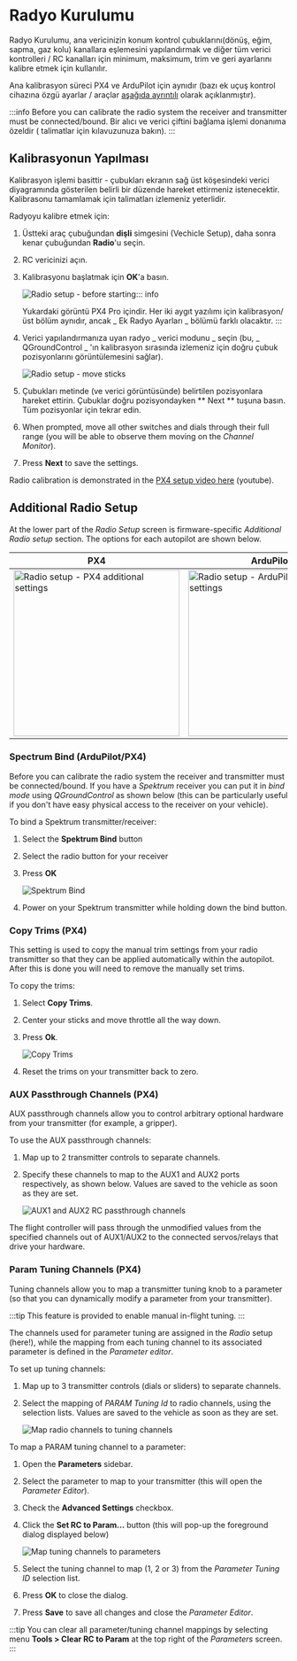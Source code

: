 # Radyo Kurulumu

Radyo Kurulumu, ana vericinizin konum kontrol çubuklarını(dönüş, eğim, sapma, gaz kolu) kanallara eşlemesini yapılandırmak ve diğer tüm verici kontrolleri / RC kanalları için minimum, maksimum, trim ve geri ayarlarını kalibre etmek için kullanılır.

Ana kalibrasyon süreci PX4 ve ArduPilot için aynıdır (bazı ek uçuş kontrol cihazına özgü ayarlar / araçlar [ aşağıda ayrıntılı](#additional-radio-setup) olarak açıklanmıştır).

:::info
Before you can calibrate the radio system the receiver and transmitter must be connected/bound. Bir alıcı ve verici çiftini bağlama işlemi donanıma özeldir ( talimatlar için kılavuzunuza bakın).
:::

## Kalibrasyonun Yapılması

Kalibrasyon işlemi basittir - çubukları ekranın sağ üst köşesindeki verici diyagramında gösterilen belirli bir düzende hareket ettirmeniz istenecektir. Kalibrasonu tamamlamak için talimatları izlemeniz yeterlidir.

Radyoyu kalibre etmek için:

1. Üstteki araç çubuğundan **dişli** simgesini (Vechicle Setup), daha sonra kenar çubuğundan **Radio**'u seçin.

2. RC vericinizi açın.

3. Kalibrasyonu başlatmak için **OK**'a basın.

   ![Radio setup - before starting](../../../assets/setup/radio_start_setup.jpg)::: info

   Yukardaki görüntü PX4 Pro içindir. Her iki aygıt yazılımı için kalibrasyon/üst bölüm aynıdır, ancak _ Ek Radyo Ayarları _ bölümü farklı olacaktır.
   :::

4. Verici yapılandırmanıza uyan radyo _ verici modunu _ seçin (bu, _ QGroundControl _ 'ın kalibrasyon sırasında izlemeniz için doğru çubuk pozisyonlarını görüntülemesini sağlar).

   ![Radio setup - move sticks](../../../assets/setup/radio_sticks_throttle.jpg)

5. Çubukları metinde (ve verici görüntüsünde) belirtilen pozisyonlara hareket ettirin. Çubuklar doğru pozisyondayken \*\* Next \*\* tuşuna basın. Tüm pozisyonlar için tekrar edin.

6. When prompted, move all other switches and dials through their full range (you will be able to observe them moving on the _Channel Monitor_).

7. Press **Next** to save the settings.

Radio calibration is demonstrated in the [PX4 setup video here](https://youtu.be/91VGmdSlbo4?t=4m30s) (youtube).

## Additional Radio Setup

At the lower part of the _Radio Setup_ screen is firmware-specific _Additional Radio setup_ section. The options for each autopilot are shown below.

| PX4                                                                                                                                  | ArduPilot                                                                                                                                        |
| ------------------------------------------------------------------------------------------------------------------------------------ | ------------------------------------------------------------------------------------------------------------------------------------------------ |
| <img src="../../../assets/setup/radio_additional_radio_setup_px4.jpg" title="Radio setup - PX4 additional settings" width="300px" /> | <img src="../../../assets/setup/radio_additional_radio_setup_ardupilot.jpg" title="Radio setup - ArduPilot additional settings" width="300px" /> |

### Spectrum Bind (ArduPilot/PX4)

Before you can calibrate the radio system the receiver and transmitter must be connected/bound. If you have a _Spektrum_ receiver you can put it in _bind mode_ using _QGroundControl_ as shown below (this can be particularly useful if you don't have easy physical access to the receiver on your vehicle).

To bind a Spektrum transmitter/receiver:

1. Select the **Spektrum Bind** button

2. Select the radio button for your receiver

3. Press **OK**

   ![Spektrum Bind](../../../assets/setup/radio_additional_setup_spectrum_bind_select_channels.jpg)

4. Power on your Spektrum transmitter while holding down the bind button.

### Copy Trims (PX4)

This setting is used to copy the manual trim settings from your radio transmitter so that they can be applied automatically within the autopilot. After this is done you will need to remove the manually set trims.

To copy the trims:

1. Select **Copy Trims**.

2. Center your sticks and move throttle all the way down.

3. Press **Ok**.

   ![Copy Trims](../../../assets/setup/radio_additional_radio_setup_copy_trims_px4.jpg)

4. Reset the trims on your transmitter back to zero.

### AUX Passthrough Channels (PX4)

AUX passthrough channels allow you to control arbitrary optional hardware from your transmitter (for example, a gripper).

To use the AUX passthrough channels:

1. Map up to 2 transmitter controls to separate channels.
2. Specify these channels to map to the AUX1 and AUX2 ports respectively, as shown below. Values are saved to the vehicle as soon as they are set.

   ![AUX1 and AUX2 RC passthrough channels](../../../assets/setup/radio_additional_setup_aux_passthrough_channels_px4.jpg)

The flight controller will pass through the unmodified values from the specified channels out of AUX1/AUX2 to the connected servos/relays that drive your hardware.

### Param Tuning Channels (PX4)

Tuning channels allow you to map a transmitter tuning knob to a parameter (so that you can dynamically modify a parameter from your transmitter).

:::tip
This feature is provided to enable manual in-flight tuning.
:::

The channels used for parameter tuning are assigned in the _Radio_ setup (here!), while the mapping from each tuning channel to its associated parameter is defined in the _Parameter editor_.

To set up tuning channels:

1. Map up to 3 transmitter controls (dials or sliders) to separate channels.
2. Select the mapping of _PARAM Tuning Id_ to radio channels, using the selection lists. Values are saved to the vehicle as soon as they are set.

   ![Map radio channels to tuning channels](../../../assets/setup/radio_additional_radio_setup_param_tuning_px4.jpg)

To map a PARAM tuning channel to a parameter:

1. Open the **Parameters** sidebar.

2. Select the parameter to map to your transmitter (this will open the _Parameter Editor_).

3. Check the **Advanced Settings** checkbox.

4. Click the **Set RC to Param...** button (this will pop-up the foreground dialog displayed below)

   ![Map tuning channels to parameters](../../../assets/setup/parameters_radio_channel_mapping_px4.jpg)

5. Select the tuning channel to map (1, 2 or 3) from the _Parameter Tuning ID_ selection list.

6. Press **OK** to close the dialog.

7. Press **Save** to save all changes and close the _Parameter Editor_.

:::tip
You can clear all parameter/tuning channel mappings by selecting menu **Tools > Clear RC to Param** at the top right of the _Parameters_ screen.
:::
